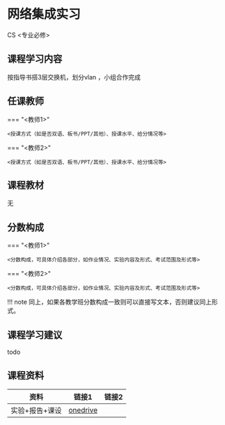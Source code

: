 # 网络集成实习
<div class="badges">
<span class="badge cs-badge">CS <专业必修></span>
</div>

## 课程学习内容

按指导书搭3层交换机，划分vlan ，小组合作完成

## 任课教师

=== "<教师1>"

    <授课方式（如是否双语、板书/PPT/其他）、授课水平、给分情况等>

=== "<教师2>" 

    <授课方式（如是否双语、板书/PPT/其他）、授课水平、给分情况等>

## 课程教材

无

## 分数构成

=== "<教师1>"

    <分数构成，可具体介绍各部分，如作业情况、实验内容及形式、考试范围及形式等>

=== "<教师2>" 

    <分数构成，可具体介绍各部分，如作业情况、实验内容及形式、考试范围及形式等>

!!! note
    同上，如果各教学班分数构成一致则可以直接写文本，否则建议同上形式。

## 课程学习建议

todo

## 课程资料

| 资料           | 链接1                                                        | 链接2 |
| -------------- | ------------------------------------------------------------ | ----- |
| 实验+报告+课设 | [onedrive](https://1drv.ms/f/s!AtocDSkaQMHcpwkUbBAL7ibIOW53?e=j45pel) |       |

